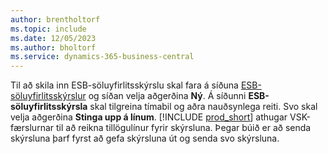 ```yaml
---
author: brentholtorf
ms.topic: include
ms.date: 12/05/2023
ms.author: bholtorf
ms.service: dynamics-365-business-central
---
```


Til að skila inn ESB-söluyfirlitsskýrslu skal fara á síðuna [ESB-söluyfirlitsskýrslur](https://businesscentral.dynamics.com?page=321) og síðan velja aðgerðina **Ný**. Á síðunni **ESB-söluyfirlitsskýrsla** skal tilgreina tímabil og aðra nauðsynlega reiti. Svo skal velja aðgerðina **Stinga upp á línum**. [!INCLUDE [prod_short](../includes/prod_short.md)] athugar VSK-færslurnar til að reikna tillögulínur fyrir skýrsluna. Þegar búið er að senda skýrsluna þarf fyrst að gefa skýrsluna út og senda svo skýrsluna.
